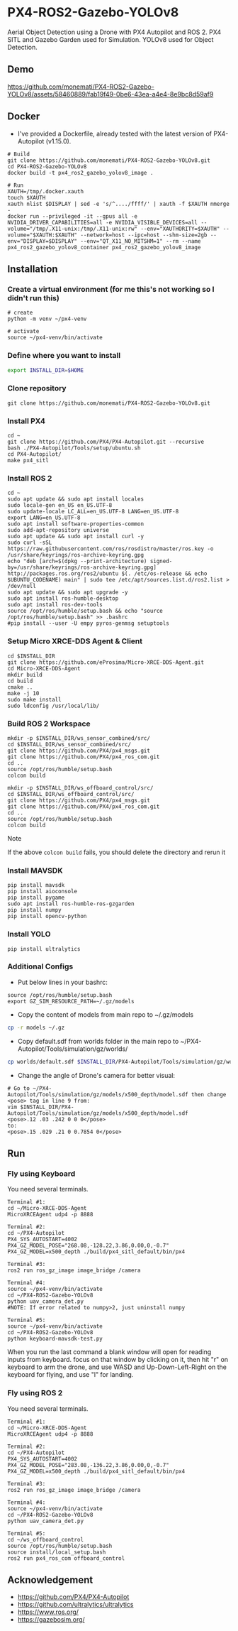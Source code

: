 # PX4-ROS2-Gazebo-YOLOv8

Aerial Object Detection using a Drone with PX4 Autopilot and ROS 2. PX4 SITL and Gazebo Garden used for Simulation. YOLOv8 used for Object Detection.

## Demo

https://github.com/monemati/PX4-ROS2-Gazebo-YOLOv8/assets/58460889/fab19f49-0be6-43ea-a4e4-8e9bc8d59af9

## Docker

- I've provided a Dockerfile, already tested with the latest version of PX4-Autopilot (v1.15.0).

```commandline
# Build
git clone https://github.com/monemati/PX4-ROS2-Gazebo-YOLOv8.git
cd PX4-ROS2-Gazebo-YOLOv8
docker build -t px4_ros2_gazebo_yolov8_image .

# Run
XAUTH=/tmp/.docker.xauth
touch $XAUTH
xauth nlist $DISPLAY | sed -e 's/^..../ffff/' | xauth -f $XAUTH nmerge -
docker run --privileged -it --gpus all -e NVIDIA_DRIVER_CAPABILITIES=all -e NVIDIA_VISIBLE_DEVICES=all --volume="/tmp/.X11-unix:/tmp/.X11-unix:rw" --env="XAUTHORITY=$XAUTH" --volume="$XAUTH:$XAUTH" --network=host --ipc=host --shm-size=2gb --env="DISPLAY=$DISPLAY" --env="QT_X11_NO_MITSHM=1" --rm --name px4_ros2_gazebo_yolov8_container px4_ros2_gazebo_yolov8_image
```

## Installation

### Create a virtual environment (for me this's not working so I didn't run this)

```commandline
# create
python -m venv ~/px4-venv

# activate
source ~/px4-venv/bin/activate
```

### Define where you want to install

```bash
export INSTALL_DIR=$HOME
```

### Clone repository

```commandline
git clone https://github.com/monemati/PX4-ROS2-Gazebo-YOLOv8.git
```

### Install PX4

```commandline
cd ~
git clone https://github.com/PX4/PX4-Autopilot.git --recursive
bash ./PX4-Autopilot/Tools/setup/ubuntu.sh
cd PX4-Autopilot/
make px4_sitl
```

### Install ROS 2

```commandline
cd ~
sudo apt update && sudo apt install locales
sudo locale-gen en_US en_US.UTF-8
sudo update-locale LC_ALL=en_US.UTF-8 LANG=en_US.UTF-8
export LANG=en_US.UTF-8
sudo apt install software-properties-common
sudo add-apt-repository universe
sudo apt update && sudo apt install curl -y
sudo curl -sSL https://raw.githubusercontent.com/ros/rosdistro/master/ros.key -o /usr/share/keyrings/ros-archive-keyring.gpg
echo "deb [arch=$(dpkg --print-architecture) signed-by=/usr/share/keyrings/ros-archive-keyring.gpg] http://packages.ros.org/ros2/ubuntu $(. /etc/os-release && echo $UBUNTU_CODENAME) main" | sudo tee /etc/apt/sources.list.d/ros2.list > /dev/null
sudo apt update && sudo apt upgrade -y
sudo apt install ros-humble-desktop
sudo apt install ros-dev-tools
source /opt/ros/humble/setup.bash && echo "source /opt/ros/humble/setup.bash" >> .bashrc
#pip install --user -U empy pyros-genmsg setuptools
```

### Setup Micro XRCE-DDS Agent & Client

```commandline
cd $INSTALL_DIR
git clone https://github.com/eProsima/Micro-XRCE-DDS-Agent.git
cd Micro-XRCE-DDS-Agent
mkdir build
cd build
cmake ..
make -j 10
sudo make install
sudo ldconfig /usr/local/lib/
```

### Build ROS 2 Workspace

```commandline
mkdir -p $INSTALL_DIR/ws_sensor_combined/src/
cd $INSTALL_DIR/ws_sensor_combined/src/
git clone https://github.com/PX4/px4_msgs.git
git clone https://github.com/PX4/px4_ros_com.git
cd ..
source /opt/ros/humble/setup.bash
colcon build

mkdir -p $INSTALL_DIR/ws_offboard_control/src/
cd $INSTALL_DIR/ws_offboard_control/src/
git clone https://github.com/PX4/px4_msgs.git
git clone https://github.com/PX4/px4_ros_com.git
cd ..
source /opt/ros/humble/setup.bash
colcon build
```

> [!NOTE]  
> If the above `colcon build` fails, you should delete the directory and rerun it

### Install MAVSDK

```commandline
pip install mavsdk
pip install aioconsole
pip install pygame
sudo apt install ros-humble-ros-gzgarden
pip install numpy
pip install opencv-python
```

### Install YOLO

```commandline
pip install ultralytics
```

### Additional Configs

- Put below lines in your bashrc:

```commandline
source /opt/ros/humble/setup.bash
export GZ_SIM_RESOURCE_PATH=~/.gz/models
```

- Copy the content of models from main repo to ~/.gz/models

```bash
cp -r models ~/.gz
```

- Copy default.sdf from worlds folder in the main repo to ~/PX4-Autopilot/Tools/simulation/gz/worlds/

```bash
cp worlds/default.sdf $INSTALL_DIR/PX4-Autopilot/Tools/simulation/gz/worlds/
```

- Change the angle of Drone's camera for better visual:

```commandline
# Go to ~/PX4-Autopilot/Tools/simulation/gz/models/x500_depth/model.sdf then change <pose> tag in line 9 from:
vim $INSTALL_DIR/PX4-Autopilot/Tools/simulation/gz/models/x500_depth/model.sdf
<pose>.12 .03 .242 0 0 0</pose>
to:
<pose>.15 .029 .21 0 0.7854 0</pose>
```

## Run

### Fly using Keyboard

You need several terminals.

```commandline
Terminal #1:
cd ~/Micro-XRCE-DDS-Agent
MicroXRCEAgent udp4 -p 8888

Terminal #2:
cd ~/PX4-Autopilot
PX4_SYS_AUTOSTART=4002 PX4_GZ_MODEL_POSE="268.08,-128.22,3.86,0.00,0,-0.7" PX4_GZ_MODEL=x500_depth ./build/px4_sitl_default/bin/px4

Terminal #3:
ros2 run ros_gz_image image_bridge /camera

Terminal #4:
source ~/px4-venv/bin/activate
cd ~/PX4-ROS2-Gazebo-YOLOv8
python uav_camera_det.py
#NOTE: If error related to numpy>2, just uninstall numpy

Terminal #5:
source ~/px4-venv/bin/activate
cd ~/PX4-ROS2-Gazebo-YOLOv8
python keyboard-mavsdk-test.py
```

When you run the last command a blank window will open for reading inputs from keyboard. focus on that window by clicking on it, then hit "r" on keyboard to arm the drone, and use WASD and Up-Down-Left-Right on the keyboard for flying, and use "l" for landing.

### Fly using ROS 2

You need several terminals.

```commandline
Terminal #1:
cd ~/Micro-XRCE-DDS-Agent
MicroXRCEAgent udp4 -p 8888

Terminal #2:
cd ~/PX4-Autopilot
PX4_SYS_AUTOSTART=4002 PX4_GZ_MODEL_POSE="283.08,-136.22,3.86,0.00,0,-0.7" PX4_GZ_MODEL=x500_depth ./build/px4_sitl_default/bin/px4

Terminal #3:
ros2 run ros_gz_image image_bridge /camera

Terminal #4:
source ~/px4-venv/bin/activate
cd ~/PX4-ROS2-Gazebo-YOLOv8
python uav_camera_det.py

Terminal #5:
cd ~/ws_offboard_control
source /opt/ros/humble/setup.bash
source install/local_setup.bash
ros2 run px4_ros_com offboard_control
```

## Acknowledgement

- https://github.com/PX4/PX4-Autopilot
- https://github.com/ultralytics/ultralytics
- https://www.ros.org/
- https://gazebosim.org/
